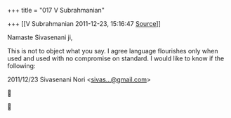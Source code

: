 +++
title = "017 V Subrahmanian"

+++
[[V Subrahmanian	2011-12-23, 15:16:47 [Source](https://groups.google.com/g/bvparishat/c/f_zr5lOSNCs)]]



Namaste Sivasenani ji,

  

This is not to object what you say. I agree language flourishes only when used and used with no compromise on standard. I would like to know if the following:

  

  
  

2011/12/23 Sivasenani Nori \<[sivas...@gmail.com]()\>  





